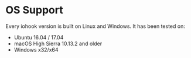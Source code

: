 # OS Support
Every iohook version is built on Linux and Windows. It has been tested on:

- Ubuntu 16.04 / 17.04
- macOS High Sierra 10.13.2 and older
- Windows x32/x64
